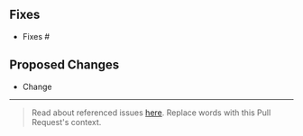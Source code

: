 ## Fixes

- Fixes #

## Proposed Changes

- Change

----

> Read about referenced issues [here](https://help.github.com/articles/closing-issues-using-keywords/). Replace words with this Pull Request's context.